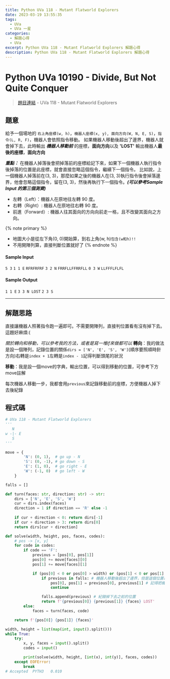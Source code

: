 ```yaml
---
title: Python UVa 118 - Mutant Flatworld Explorers
date: 2023-03-19 13:55:35
tags:
  - UVa
  - UVa 一星
categories:
  - 解題心得
  - UVa
excerpt: Python UVa 118 - Mutant Flatworld Explorers 解題心得
description: Python UVa 118 - Mutant Flatworld Explorers 解題心得
---
```

# Python UVa 10190 - Divide, But Not Quite Conquer

>[題目連結](https://onlinejudge.org/index.php?option=com_onlinejudge&Itemid=8&page=show_problem&category=0&problem=54&mosmsg=Submission+received+with+ID+28318420) - UVa 118 - Mutant Flatworld Explorers



## 題意
給予一個場地的 `右上角座標(w, h)`，`機器人座標(x, y), 面向方向(W, N, E, S)`，`指令(L, R, F)`，機器人會依照指令移動。
如果機器人移動後超出了邊界，機器人就會掉下去，此時輸出 ***機器人移動前*** 的座標，**面向方向**以及 **'LOST'**
輸出機器人**最後的座標**，**面向方向**

***重點：***
在機器人掉落後會把掉落前的座標給記下來，如果下一個機器人執行指令後掉落的位置是此座標，就會直接忽略這個指令，繼續下一個指令。
比如說，上一個機器人掉落前在(3, 3)，那麼如果之後的機器人在(3, 3)執行指令後會掉落邊界，他會忽略這個指令，留在(3, 3)，然後再執行下一個指令。***(可以參考Sample Input 的第三個測資)***
* 左轉（Left）：機器人在原地往左轉 90 度。
* 右轉（Right）: 機器人在原地往右轉 90 度。
* 前進（Forward）: 機器人往其面向的方向向前走一格，且不改變其面向之方向。

{% note primary %}
 - 地圖大小是從左下角(0, 0)開始算，到右上角(w, h)`包含(w和h)!!`
 - 不用開陣列算，直接判斷位置就好了
{% endnote %}

#### Sample Input 
`5 3`
`1 1 E`
`RFRFRFRF`
`3 2 N`
`FRRFLLFFRRFLL`
`0 3 W`
`LLFFFLFLFL`

#### Sample Output 
`1 1 E`
`3 3 N LOST`
`2 3 S`

---
## 解題思路
直接讓機器人照著指令跑一遍即可。不需要開陣列，直接判位置看有沒有掉下去。這題好麻煩:(

*關於轉向和移動，可以參考我的方法，或者是寫一堆if來做都可以*
**轉向**：我的做法是設一個陣列，記錄位置的關係`dirs = ['N', 'E', 'S', 'W']`(順序要照順時針方向)右轉是`index + 1`左轉是`index - 1`記得判斷頭尾的狀況

**移動**：我是設一個move的字典，輸出位置，可以得到移動的位置，可參考下方move註解

每次機器人移動一步，我都會用`previous`來記錄移動前的座標，方便機器人掉下去後紀錄



## 程式碼
```python
# UVa 118 - Mutant Flatworld Explorers
'''
   N
w -|- E
   S
'''

move = {
        'N': (0, 1),  # go up - N
        'S': (0, -1), # go down - S
        'E': (1, 0),  # go right - E
        'W': (-1, 0)  # go left - W
    }

falls = []

def turn(faces: str, direction: str) -> str:
    dirs = ['N', 'E', 'S', 'W']
    cur = dirs.index(faces)
    direction = 1 if direction == 'R' else -1
    
    if cur + direction < 0: return dirs[-1]
    if cur + direction > 3: return dirs[0]
    return dirs[cur + direction]

def solve(width, height, pos, faces, codes):
    # pos -> [x, y]
    for code in codes:
        if code == 'F':
            previous = [pos[0], pos[1]]
            pos[0] += move[faces][0]
            pos[1] += move[faces][1]

            if (pos[0] < 0 or pos[0] > width) or (pos[1] < 0 or pos[1] > height): # 判斷機器人是否超出邊界
                if previous in falls: # 機器人移動後超出了邊界，但是這個位置已經被紀錄過了，所以忽略此指令
                    pos[0], pos[1] = previous[0], previous[1] # 記得把機器人位置移到移動前的位置
                    continue

                falls.append(previous) # 紀錄掉下去之前的位置
                return f'{previous[0]} {previous[1]} {faces} LOST'
        else:
            faces = turn(faces, code)

    return f'{pos[0]} {pos[1]} {faces}'

width, height = list(map(int, input().split()))
while True:
    try:
        x, y, faces = input().split()
        codes = input()

        print(solve(width, height, [int(x), int(y)], faces, codes))
    except EOFError:
        break
# Accepted	PYTH3	0.010
```